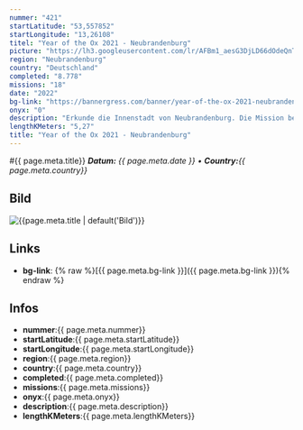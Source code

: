 ```yaml
---
nummer: "421"
startLatitude: "53,557852"
startLongitude: "13,26108"
titel: "Year of the Ox 2021 - Neubrandenburg"
picture: "https://lh3.googleusercontent.com/lr/AFBm1_aesG3DjLD66dOdeQnT3DLkU6p4YQGNU2TpgT8rgMEGYvVLEazzPY6I-3aqD8vBrCgE55FQCZjlg0ycJB0j9BCk_sA_7xKKBbuJ21Zm-wddyqthxaW8ZH3IjqqD-Q5I56Oifrl_R61r4i__vu6xvzjHRwfCZiQ7whPTm_cW0oDDqT_N9ztDeThY2kE6SIC5uBmm6pqqOZcUBLEReXrZQNZFX_1q-Ia9u2Z2qMhv1Z-vgkc6BQhVRKbW9ezNWwnglm5lkjI2cotZH_vtBnnZp4U1JwBisrnxOXh4eci08T8QHtHZAPG6VABXP_1L5fI-LnKQ6y8besbS1jIdHoysWpLOur37dn4BRK9q9sITz8zQ15u3csiiDAr-eIV3HycQBgub2RUBdwh2pi5YGFjEvF9gJJa5QosvjY-8c_GTr0eKBp7-md1XXCH5nHAox4nfIJmrGvq1k5dA9Yor38YmcDkPlFD6y6fwdZIpOzUFE1G3rqeJ12-wNGmhGjQUPTFS2vPxda11anbfzxY0dXSmxl_JINJ3HarLBJ7i3_4cL6ZGBob5uPbZYrPE04-7AKH3XtR8EshHEYlRXXRvo57ferdZDV6EGBMzNP9T8-t2bv0bXzommZVPZsUeXXSx98Pke8nb05LREMOOsU6Sk5Qo-8g2lXoeKo-JEjrPmN0DoKmILp9uKIc-CrUPYoub_TvoCC6_hNdF_kq1I0GRcwmWk53Y74W2ZOeKoR4v93QXKkugnWQUnUw3I_Vhi1oljAyJgdej0ZstNcNl7WMgh2IWL4cwp6j9oRVFzlwoK4ZlKZTSvvn7nW2Gk_a54naJCm-0lchh4vjkqjWaHUo_K0L7TBaqocg_Hwo"
region: "Neubrandenburg"
country: "Deutschland"
completed: "8.778"
missions: "18"
date: "2022"
bg-link: "https://bannergress.com/banner/year-of-the-ox-2021-neubrandenburg-6042"
onyx: "0"
description: "Erkunde die Innenstadt von Neubrandenburg. Die Mission beginnt und endet auf dem Marktplatz."
lengthKMeters: "5,27"
title: "Year of the Ox 2021 - Neubrandenburg"
---
```


#{{ page.meta.title}}
_**Datum:** {{ page.meta.date }} • **Country:**{{ page.meta.country}}_

## Bild
![{{page.meta.title | default('Bild')}}]({{page.meta.picture}})

## Links
- **bg-link**: {% raw %}[{{ page.meta.bg-link }}]({{ page.meta.bg-link }}){% endraw %}

## Infos
- **nummer**:{{ page.meta.nummer}}
- **startLatitude**:{{ page.meta.startLatitude}}
- **startLongitude**:{{ page.meta.startLongitude}}
- **region**:{{ page.meta.region}}
- **country**:{{ page.meta.country}}
- **completed**:{{ page.meta.completed}}
- **missions**:{{ page.meta.missions}}
- **onyx**:{{ page.meta.onyx}}
- **description**:{{ page.meta.description}}
- **lengthKMeters**:{{ page.meta.lengthKMeters}}

